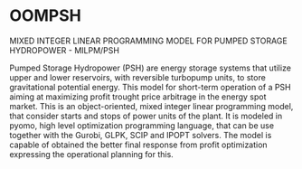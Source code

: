 # OOMPSH
MIXED INTEGER LINEAR PROGRAMMING MODEL FOR PUMPED STORAGE HYDROPOWER - MILPM/PSH

Pumped Storage Hydropower (PSH) are energy storage systems that utilize upper and lower reservoirs, with reversible turbopump units, to store gravitational potential energy. This model for
short-term operation of a PSH aiming at maximizing profit trought price arbitrage in the energy spot market. 
This is an object-oriented, mixed integer linear programming model, that consider starts and stops of power units of the plant.  It is modeled in pyomo, high level optimization programming
language, that can be use together with the Gurobi, GLPK, SCIP and IPOPT solvers. The model is capable of obtained the better final response from profit optimization expressing the
operational planning for this.

